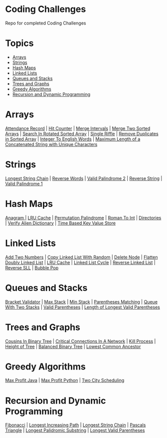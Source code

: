 # Coding Challenges
Repo for completed Coding Challenges

# Topics 
- [Arrays](#arrays)
- [Strings](#strings)
- [Hash Maps](#hash-maps)
- [Linked Lists](#linked-lists)
- [Queues and Stacks](#queues-and-stacks)
- [Trees and Graphs](#trees-and-graphs)
- [Greedy Algorithms](#greedy-algorithms)
- [Recursion and Dynamic Programming](#recursion-and-dynamic-programming)


# Arrays

[Attendance Record](https://github.com/salonishah331/CodingChallenges/blob/master/Arrays/AttendanceRecord.py) | 
[Hit Counter](https://github.com/salonishah331/CodingChallenges/blob/master/Arrays/HitCounter.py) |
[Merge Intervals](https://github.com/salonishah331/CodingChallenges/blob/master/Arrays/MergeIntervals.py) |
[Merge Two Sorted Arrays](https://github.com/salonishah331/CodingChallenges/blob/master/Arrays/MergeTwoSortedArrays.py) |
[Search In Rotated Sorted Array](https://github.com/salonishah331/CodingChallenges/blob/master/Arrays/SearchInRotatedSortedArray.py) |
[Single Riffle](https://github.com/salonishah331/CodingChallenges/blob/master/Arrays/SingleRiffle.py) |
[Remove Duplicates in Sorted Array](https://github.com/salonishah331/CodingChallenges/blob/master/Arrays/removeDuplicates.py) |
[Integer To English Words](https://github.com/salonishah331/CodingChallenges/blob/master/Arrays/IntegerToEnglishWords.py) |
[Maximum Length of a Concatenated String with Unique Characters](https://github.com/salonishah331/CodingChallenges/blob/master/Arrays/MaximumLengthofaConcatenatedStringwithUniqueCharacters.py)

# Strings

[Longest String Chain](https://github.com/salonishah331/CodingChallenges/blob/master/Strings/LongestStringChain.py) |
[Reverse Words](https://github.com/salonishah331/CodingChallenges/blob/master/Strings/ReverseWords.py) |
[Valid Palindrome 2](https://github.com/salonishah331/CodingChallenges/blob/master/Strings/ValidPalindrome2.py) |
[Reverse String](https://github.com/salonishah331/CodingChallenges/blob/master/Strings/reverseString.py) | 
[Valid Palindrome 1](https://github.com/salonishah331/CodingChallenges/blob/master/Strings/validPalindrome1.py) 

# Hash Maps
[Anagram ](https://github.com/salonishah331/CodingChallenges/blob/master/Hash%20Maps/Anagram.py) |
[LRU Cache](https://github.com/salonishah331/CodingChallenges/blob/master/Hash%20Maps/LRUCache.py) |
[Permutation Palindrome](https://github.com/salonishah331/CodingChallenges/blob/master/Hash%20Maps/PermutationPalindrome.py) |
[Roman To Int](https://github.com/salonishah331/CodingChallenges/blob/master/Hash%20Maps/RomanToInt.py) |
[Directories](https://github.com/salonishah331/CodingChallenges/blob/master/Hash%20Maps/directories.py) |
[Verify Alien Dictionary](https://github.com/salonishah331/CodingChallenges/blob/master/Hash%20Maps/verifyAlienDictionary.py) |
[Time Based Key Value Store](https://github.com/salonishah331/CodingChallenges/blob/master/Hash%20Maps/TimeBasedKeyValueStore.py)

# Linked Lists 

[Add Two Numbers](https://github.com/salonishah331/CodingChallenges/blob/master/Linked%20Lists/AddTwoNumbers.py) | 
[Copy Linked List With Random](https://github.com/salonishah331/CodingChallenges/blob/master/Linked%20Lists/CopyLinkedListWithRandom.py) |
[Delete Node](https://github.com/salonishah331/CodingChallenges/blob/master/Linked%20Lists/DeleteNode.py) |
[Flatten Doubly Linked List](https://github.com/salonishah331/CodingChallenges/blob/master/Linked%20Lists/FlattenDoublyLinkedList.py) |
[LRU Cache](https://github.com/salonishah331/CodingChallenges/blob/master/Linked%20Lists/LRUCache.py) |
[Linked List Cycle](https://github.com/salonishah331/CodingChallenges/blob/master/Linked%20Lists/LinkedListCycle.py) |
[Reverse Linked List](https://github.com/salonishah331/CodingChallenges/blob/master/Linked%20Lists/ReverseLinkedList.py) |
[Reverse SLL](https://github.com/salonishah331/CodingChallenges/blob/master/Linked%20Lists/ReverseSLL.py) |
[Bubble Pop](https://github.com/salonishah331/CodingChallenges/blob/master/Linked%20Lists/bubblepop.py)

# Queues and Stacks

[Bracket Validator](https://github.com/salonishah331/CodingChallenges/blob/master/Queues%20and%20Stacks/BracketValidator.py) |
[Max Stack](https://github.com/salonishah331/CodingChallenges/blob/master/Queues%20and%20Stacks/MaxStack.py) |
[Min Stack](https://github.com/salonishah331/CodingChallenges/blob/master/Queues%20and%20Stacks/MinStack.py) |
[Parentheses Matching](https://github.com/salonishah331/CodingChallenges/blob/master/Queues%20and%20Stacks/ParenthesesMatching.py) |
[Queue With Two Stacks](https://github.com/salonishah331/CodingChallenges/blob/master/Queues%20and%20Stacks/QueueWithTwoStacks.py	) |
[Valid Parentheses](https://github.com/salonishah331/CodingChallenges/blob/master/Queues%20and%20Stacks/validParentheses.py) |
[Length of Longest Valid Parentheses](https://github.com/salonishah331/CodingChallenges/blob/master/Queues%20and%20Stacks/LongestValidParenthesesLength.py)

# Trees and Graphs

[Cousins In Binary Tree](https://github.com/salonishah331/CodingChallenges/blob/master/Trees%20and%20Graphs/CousinsInBinaryTree.py) |
[Critical Connections In A Network](https://github.com/salonishah331/CodingChallenges/blob/master/Trees%20and%20Graphs/CriticalConnectionsInANetwork.py) |
[Kill Process](https://github.com/salonishah331/CodingChallenges/blob/master/Trees%20and%20Graphs/KillProcess.py) |
[Height of Tree](https://github.com/salonishah331/CodingChallenges/blob/master/Trees%20and%20Graphs/heightoftree.java) |
[Balanced Binary Tree](https://github.com/salonishah331/CodingChallenges/blob/master/Trees%20and%20Graphs/BalancedBinaryTree.py) |
[Lowest Common Ancestor](https://github.com/salonishah331/CodingChallenges/blob/master/Trees%20and%20Graphs/LowestCommonAncestor.py)

# Greedy Algorithms

[Max Profit Java](https://github.com/salonishah331/CodingChallenges/blob/master/Greedy%20Algorithms/MaxProfitJava.java) |
[Max Profit Python](https://github.com/salonishah331/CodingChallenges/blob/master/Greedy%20Algorithms/MaxProfitPython.py) |
[Two City Scheduling](https://github.com/salonishah331/CodingChallenges/blob/master/Greedy%20Algorithms/TwoCityScheduling.py)

# Recursion and Dynamic Programming


[Fibonacci](https://github.com/salonishah331/CodingChallenges/blob/master/Recursion%20and%20Dynamic%20Programming/Fibonacci.py) |
[Longest Increasing Path](https://github.com/salonishah331/CodingChallenges/blob/master/Recursion%20and%20Dynamic%20Programming/LongestIncreasingPath.py) |
[Longest String Chain](https://github.com/salonishah331/CodingChallenges/blob/master/Recursion%20and%20Dynamic%20Programming/LongestStringChain.py	) |
[Pascals Triangle](https://github.com/salonishah331/CodingChallenges/blob/master/Recursion%20and%20Dynamic%20Programming/PascalsTriangle.py) |
[Longest Palidromic Substring](https://github.com/salonishah331/CodingChallenges/blob/master/Recursion%20and%20Dynamic%20Programming/LongestPalindromicSubstring.py) |
[Longest Valid Parentheses](https://github.com/salonishah331/CodingChallenges/blob/master/Recursion%20and%20Dynamic%20Programming/LongestValidParentheses.py)
